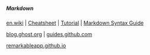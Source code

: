 ##### Markdown

[en.wiki](https://en.wikipedia.org/wiki/Markdown) | [Cheatsheet](https://github.com/adam-p/markdown-here/wiki/Markdown-Cheatsheet) | [Tutorial](https://www.markdowntutorial.com/) | [Markdown Syntax Guide](https://sourceforge.net/p/popup/wiki/markdown_syntax/)

[blog.ghost.org](https://blog.ghost.org/markdown/) | [guides.github.com](https://guides.github.com/features/mastering-markdown/)

[remarkableapp.github.io](https://remarkableapp.github.io/)
